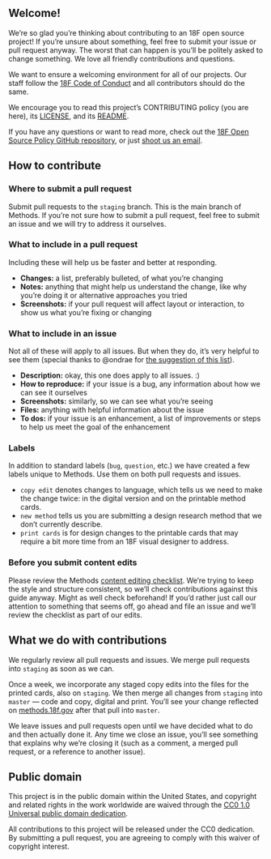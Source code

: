 ## Welcome!

We’re so glad you’re thinking about contributing to an 18F open source project! If you’re unsure about something, feel free to submit your issue or pull request anyway. The worst that can happen is you’ll be politely asked to change something. We love all friendly contributions and questions.

We want to ensure a welcoming environment for all of our projects. Our staff follow the [18F Code of Conduct](https://github.com/18F/code-of-conduct/blob/master/code-of-conduct.md) and all contributors should do the same.

We encourage you to read this project’s CONTRIBUTING policy (you are here), its [LICENSE](LICENSE.md), and its [README](README.md).

If you have any questions or want to read more, check out the [18F Open Source Policy GitHub repository]( https://github.com/18f/open-source-policy), or just [shoot us an email](mailto:18f@gsa.gov).

## How to contribute

### Where to submit a pull request

Submit pull requests to the `staging` branch. This is the main branch of Methods. If you’re not sure how to submit a pull request, feel free to submit an issue and we will try to address it ourselves.

### What to include in a pull request

Including these will help us be faster and better at responding.

- **Changes:** a list, preferably bulleted, of what you’re changing
- **Notes:** anything that might help us understand the change, like why you’re doing it or alternative approaches you tried
- **Screenshots:** if your pull request will affect layout or interaction, to show us what you’re fixing or changing

### What to include in an issue

Not all of these will apply to all issues. But when they do, it’s very helpful to see them (special thanks to @ondrae for [the suggestion of this list](https://github.com/18F/open-source-guide/issues/15#issuecomment-129552978)).

- **Description:** okay, this one does apply to all issues. :)
- **How to reproduce:** if your issue is a bug, any information about how we can see it ourselves
- **Screenshots:** similarly, so we can see what you’re seeing
- **Files:** anything with helpful information about the issue
- **To dos:** if your issue is an enhancement, a list of improvements or steps to help us meet the goal of the enhancement

### Labels

In addition to standard labels (`bug`, `question`, etc.) we have created a few labels unique to Methods. Use them on both pull requests and issues.

- `copy edit` denotes changes to language, which tells us we need to make the change twice: in the digital version and on the printable method cards.
- `new method` tells us you are submitting a design research method that we don’t currently describe.
- `print cards` is for design changes to the printable cards that may require a bit more time from an 18F visual designer to address.

### Before you submit content edits

Please review the Methods [content editing checklist](https://github.com/18F/methods/wiki/content-editing-checklist). We’re trying to keep the style and structure consistent, so we’ll check contributions against this guide anyway. Might as well check beforehand! If you’d rather just call our attention to something that seems off, go ahead and file an issue and we’ll review the checklist as part of our edits.

## What we do with contributions

We regularly review all pull requests and issues.  We merge pull requests into `staging` as soon as we can.

Once a week, we incorporate any staged copy edits into the files for the printed cards, also on `staging`. We then merge all changes from `staging` into `master` — code and copy, digital and print. You’ll see your change reflected on [methods.18f.gov](https://methods.18f.gov/) after that pull into `master`.

We leave issues and pull requests open until we have decided what to do and then actually done it. Any time we close an issue, you’ll see something that explains why we’re closing it (such as a comment, a merged pull request, or a reference to another issue).

## Public domain

This project is in the public domain within the United States, and copyright and related rights in the work worldwide are waived through the [CC0 1.0 Universal public domain dedication](https://creativecommons.org/publicdomain/zero/1.0/).

All contributions to this project will be released under the CC0 dedication. By submitting a pull request, you are agreeing to comply with this waiver of copyright interest.
